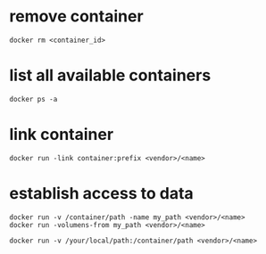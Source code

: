 # remove container

    docker rm <container_id>

# list all available containers

    docker ps -a

# link container

    docker run -link container:prefix <vendor>/<name>

# establish access to data

    docker run -v /container/path -name my_path <vendor>/<name>
    docker run -volumens-from my_path <vendor>/<name>

    docker run -v /your/local/path:/container/path <vendor>/<name>
